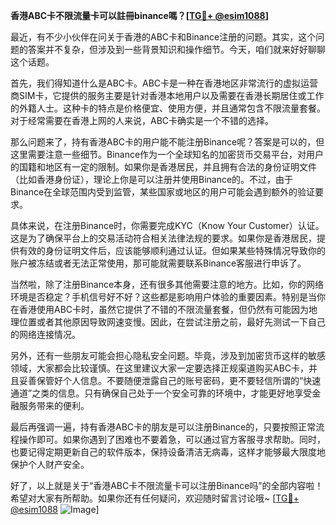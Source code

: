**香港ABC卡不限流量卡可以註冊binance嗎？[[TG💪+ @esim1088](https://t.me/s/esim1088)]**

最近，有不少小伙伴在问关于香港的ABC卡和Binance注册的问题。其实，这个问题的答案并不复杂，但涉及到一些背景知识和操作细节。今天，咱们就来好好聊聊这个话题。

首先，我们得知道什么是ABC卡。ABC卡是一种在香港地区非常流行的虚拟运营商SIM卡，它提供的服务主要是针对香港本地用户以及需要在香港长期居住或工作的外籍人士。这种卡的特点是价格便宜、使用方便，并且通常包含不限流量套餐。对于经常需要在香港上网的人来说，ABC卡确实是一个不错的选择。

那么问题来了，持有香港ABC卡的用户能不能注册Binance呢？答案是可以的，但这里需要注意一些细节。Binance作为一个全球知名的加密货币交易平台，对用户的国籍和地区有一定的限制。如果你是香港居民，并且拥有合法的身份证明文件（比如香港身份证），理论上你是可以注册并使用Binance的。不过，由于Binance在全球范围内受到监管，某些国家或地区的用户可能会遇到额外的验证要求。

具体来说，在注册Binance时，你需要完成KYC（Know Your Customer）认证。这是为了确保平台上的交易活动符合相关法律法规的要求。如果你是香港居民，提供有效的身份证明文件后，应该能够顺利通过认证。但如果某些特殊情况导致你的账户被冻结或者无法正常使用，那可能就需要联系Binance客服进行申诉了。

当然啦，除了注册Binance本身，还有很多其他需要注意的地方。比如，你的网络环境是否稳定？手机信号好不好？这些都是影响用户体验的重要因素。特别是当你在香港使用ABC卡时，虽然它提供了不错的不限流量套餐，但仍然有可能因为地理位置或者其他原因导致网速变慢。因此，在尝试注册之前，最好先测试一下自己的网络连接情况。

另外，还有一些朋友可能会担心隐私安全问题。毕竟，涉及到加密货币这样的敏感领域，大家都会比较谨慎。在这里建议大家一定要选择正规渠道购买ABC卡，并且妥善保管好个人信息。不要随便泄露自己的账号密码，更不要轻信所谓的“快速通道”之类的信息。只有确保自己处于一个安全可靠的环境中，才能更好地享受金融服务带来的便利。

最后再强调一遍，持有香港ABC卡的朋友是可以注册Binance的，只要按照正常流程操作即可。如果你遇到了困难也不要着急，可以通过官方客服寻求帮助。同时，也要记得定期更新自己的软件版本，保持设备清洁无病毒，这样才能够最大限度地保护个人财产安全。

好了，以上就是关于“香港ABC卡不限流量卡可以注册Binance吗”的全部内容啦！希望对大家有所帮助。如果你还有任何疑问，欢迎随时留言讨论哦~ [[TG💪+ @esim1088](https://t.me/s/esim1088) ![Image](https://i.postimg.cc/4NQfJmqS/Snipaste-2025-05-13-00-14-12.png)]
